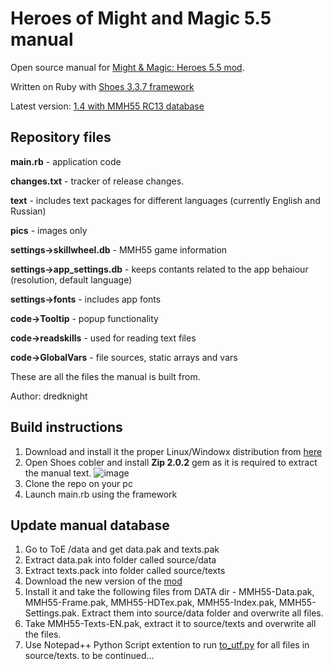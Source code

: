 # Heroes of Might and Magic 5.5 manual

Open source manual for [Might & Magic: Heroes 5.5 mod](http://www.moddb.com/mods/might-magic-heroes-55).

Written on Ruby with [Shoes 3.3.7 framework](http://walkabout.mvmanila.com)

Latest version: [1.4 with MMH55 RC13 database](https://www.moddb.com/mods/might-magic-heroes-55/downloads/mmh55-reference-manual-rc12b)
 
## Repository files

**main.rb** - application code

**changes.txt** - tracker of release changes.

**text** - includes text packages for different languages (currently English and Russian)

**pics** - images only

 **settings->skillwheel.db** - MMH55 game information
 
 **settings->app_settings.db** - keeps contants related to the app behaiour (resolution, default language)
 
 **settings->fonts** - includes app fonts
 
**code->Tooltip** - popup functionality

**code->readskills** - used for reading text files

**code->GlobalVars** - file sources, static arrays and vars

These are all the files the manual is built from.

Author: dredknight


## Build instructions

1. Download and install it the proper Linux/Windowx distribution from [here](https://walkabout.mvmanila.com/downloads/)
2. Open Shoes cobler and install **Zip 2.0.2** gem as it is required to extract the manual text.
![image](https://user-images.githubusercontent.com/12410314/70260905-f9680380-1799-11ea-8838-d578c3a00180.png)
3. Clone the repo on your pc
4. Launch main.rb using the framework

## Update manual database

1. Go to ToE <Game folder>/data and get data.pak and texts.pak
2. Extract data.pak into folder called source/data
3. Extract texts.pack into folder called source/texts
4. Download the new version of the [mod](https://www.moddb.com/mods/might-magic-heroes-55/downloads)
5. Install it and take the following files from DATA dir - MMH55-Data.pak, MMH55-Frame.pak, MMH55-HDTex.pak, MMH55-Index.pak, MMH55-Settings.pak. Extract them into  source/data folder and overwrite all files.
6. Take MMH55-Texts-EN.pak, extract it to source/texts and overwrite all the files.
7. Use Notepad++ Python Script extention to run [to_utf.py](https://github.com/Might-Magic-Heroes-5-5/HoMM55-manual/blob/master/code/to_utf.py) for all files in source/texts.
 to be continued...

